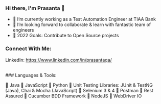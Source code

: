 ### Hi there, I'm Prasanta 👋 

- 🌱 I’m currently working as a Test Automation Engineer at TIAA Bank
- 👯 I’m looking forward to collaborate & learn with fantastic team of engineers
- 🥅 2022 Goals: Contribute to Open Source projects

### Connect With Me:

LinkedIn: https://www.linkedin.com/in/prasantaqa/

<br />
### Languages & Tools:

🔭 Java
🔭 JavaScript
🔭 Python
🔭 Unit Testing Libraries: JUnit & TestNG (Java), Chai & Mocha (JavaScript)
🔭 Selenium 3 & 4
🔭 Postman
🔭 Rest Assured
🔭 Cucumber BDD Framework
🔭 NodeJS
🔭 WebDriver IO

<br />
<br />
